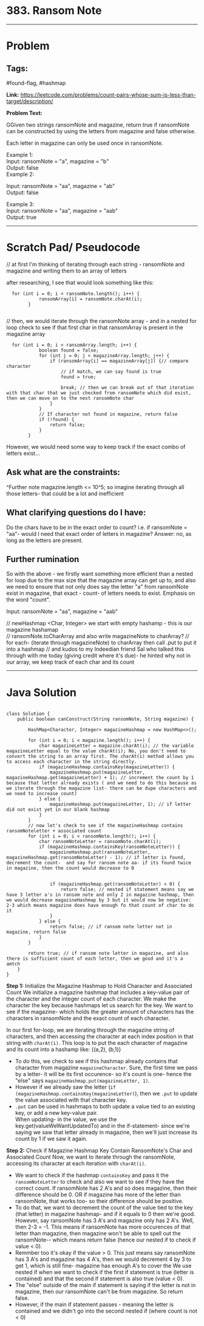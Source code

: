 # 383. Ransom Note

---

# Problem 

## Tags: 
#found-flag, #hashmap

**Link:** https://leetcode.com/problems/count-pairs-whose-sum-is-less-than-target/description/

**Problem Text:**   

GGiven two strings ransomNote and magazine, return true if ransomNote can be constructed by using the letters from magazine and false otherwise.

Each letter in magazine can only be used once in ransomNote.


Example 1:  
Input: ransomNote = "a", magazine = "b"  
Output: false  
Example 2:  

Input: ransomNote = "aa", magazine = "ab"  
Output: false  

Example 3:  
Input: ransomNote = "aa", magazine = "aab"  
Output: true  


---

# Scratch Pad/ Pseudocode

// at first I'm thinking of iterating through each string - ransomNote and magazine and writing them to an array of letters  

after researching, I see that would look something like this:
```
  for (int i = 0; i < ransomNote.length(); i++) {
            ransomArray[i] = ransomNote.charAt(i);
        }
        
```

// then, we would iterate through the ransomNote array - and in a nested for loop check to see if that first char in that ransomArray is present in the magazine array 
```
  for (int i = 0; i < ransomArray.length; i++) {
            boolean found = false;
            for (int j = 0; j < magazineArray.length; j++) {
                if (ransomArray[i] == magazineArray[j]) {// compare character
                    // if match, we can say found is true 
                    found = true;
        
                    break; // then we can break out of that iteration with that char that we just checked from ransomNote which did exist, then we can move on to the next ransomNote char
                }
            }
            // If character not found in magazine, return false
            if (!found) {
                return false;
            }
        }
```
However, we would need some way to keep track if the exact combo of letters exist... 

## Ask what are the constraints:
^Further note magazine.length <= 10^5; so imagine iterating through all those letters- that could be a lot and inefficient 

## What clarifying questions do I have:
Do the chars have to be in the exact order to count? i.e. if ransomNote = "aa"- would I need that exact order of letters in magazine? Answer: no, as long as the letters are present. 

## Further rumination
So with the above - we firstly want something more efficient than a nested for loop due to the max size that the magazine array can get up to, and also we need to ensure that not only does say the letter "a" from ransomNote exist in magazine, that exact - count- of letters needs to exist. Emphasis on the word "count".

Input: ransomNote = "aa", magazine = "aab"

// newHashmap <Char, Integer> we start with empty hashamp - this is our magazine hashamap  
// ransomNote.toCharArray and also write magazineNote to charArray?
// for each- (iterate through magazineNote) to charArray then call .put to put it into a hashmap 
// and kudos to my Indeedian friend Sal who talked this through with me today (giving credit where it's due)- he hinted why not in our array, we keep track of each char and its count 

---

# Java Solution

```

class Solution {
    public boolean canConstruct(String ransomNote, String magazine) {

        HashMap<Character, Integer> magazineHashmap = new HashMap<>();

        for (int i = 0; i < magazine.length(); i++) {
            char magazineLetter = magazine.charAt(i); // the variable magazineLetter equal to the value charAt(i); No, you don't need to convert the string to an array first. The charAt(i) method allows you to access each character in the string directly. 
            if (magazineHashmap.containsKey(magazineLetter)) {
                magazineHashmap.put(magazineLetter, magazineHashmap.get(magazineLetter) + 1); // increment the count by 1 because that letter already exists ( and we need to do this because as we iterate through the magazine list- there can be dupe characters and we need to increase count)
            } else {
                magazineHashmap.put(magazineLetter, 1); // if letter did not exist yet in our blank hashmap
            }
        } 
        // now let's check to see if the magazineHashmap contains ransomNoteletter + associated count
        for (int i = 0; i < ransomNote.length(); i++) {
            char ransomNoteLetter = ransomNote.charAt(i);
            if (magazineHashmap.containsKey(ransomNoteLetter)) {
                magazineHashmap.put(ransomNoteLetter, magazineHashmap.get(ransomNoteLetter) - 1); // if letter is found, decrement the count-  and say for ransom note aa- if its found twice in magazine, then the count would decrease to 0 
           

                if (magazineHashmap.get(ransomNoteLetter) < 0) {
                    return false; // nested if statement means say we have 3 letter a's in ransom note and only 2 in magazine hashmap, then we would decrease magazineHashmap by 3 but it would now be negative: 2-3 which means magazine does have enough fo that count of char to do it 
                }
            } else {
                return false; // if ransom note letter not in magazine, return false
            }
        }

        return true; // if ransom note letter in magazine, and also there is sufficient count of each letter, then we good and it's a amtch
    }
}
```

**Step 1:** Initialize the Magazine Hashmap to Hold Character and Associated Count
We initialize a magazine hashmap that includes a key-value pair of the character and the integer count of each character. We make the character the key because hashmaps let us search for the key. We want to see if the magazine- which holds the greater amount of characters has the characters in ransomNote and the exact count of each character. 

In our first for-loop, we are iterating through the magazine string of characters, and then accessing the character at each index position in that string with `charAt(i)`. This loop is to put the each character of magazine and its count into a hashamp like: 
{(a,2), (b,1)}
- To do this, we check to see if this hashmap already contains that character from magazine `magazineCharacter`. Sure, the first time we pass by a letter- it will be its first occurence- so it's count is one- hence the "else" says `magazineHashmap.put(magazineLetter, 1)`.
- However if we already saw the letter (`if (magazineHashmap.containsKey(magazineLetter)`), then we `.put` to update the value associated with that character key. 
- `.put` can be used in hashmaps to both update a value tied to an existing key, or add a new key-value pair.  
When updating- in the value, we use the key.get(valueWeWantUpdatedTo) and in the if-statement- since we're saying we saw that letter already in magazine, then we'll just increase its count by 1 if we saw it again.

**Step 2:** Check if Magazine Hashmap Key Contain RansomNote's Char and Associated Count
Now, we want to iterate through the ransomNote, accessing its character at each iteration with `charAt(i)`.
- We want to check if the hashmap `containsKey` and pass it the `ransomNoteLetter` to check and also we want to see if they have the correct count. If ransomNote has 2 A's and so does magazine, then their difference should be 0. OR if magazine has more of the letter than ransomNote, that works too- so their difference should be positive. 
- To do that, we want to decrement the count of the value tied to the key (that letter) in magazine hashmap- and if it equals to 0 then we're good. However, say ransomNote has 3 A's and magazine only has 2 A's. Well, then 2-3 = -1. This means if ransomNote has more occurences of that letter than magazine, then magazine won't be able to spell out the ransomNote-- which means return false (hence our nested if to check if value < 0).   
- Remmber too it's okay if the value > 0. This just means say ransomNote has 3 A's and magazine has 4 A's, then we would decrement 4 by 3 to get 1, which is still fine- magazine has enough A's to cover the 
We use nested if when we want to check if the first if statement is true (letter is contained) and that the second if statement is also true (value < 0).  
- The "else" outside of the main if statement is saying if the letter is not in magazine, then our ransomNote can't be from magazine. So return false.
- However, if the main if statement passes - meaning the letter is contained and we didn't go into the second nested if (where count is not < 0)
